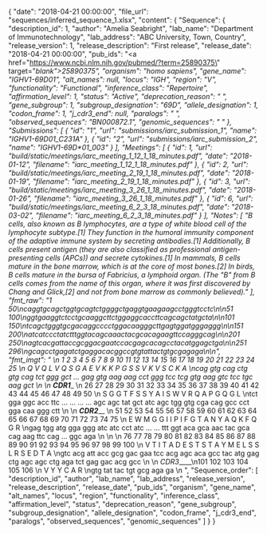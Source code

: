 {
    "date": "2018-04-21 00:00:00",
    "file_url": "sequences/inferred_sequence_1.xlsx",
    "content": {
        "Sequence": {
            "description_id": 1,
            "author": "Amelia Seabright",
            "lab_name": "Department of Immunotechnology",
            "lab_address": "ABC University, Town, Country",
            "release_version": 1,
            "release_description": "First release",
            "release_date": "2018-04-21 00:00:00",
            "pub_ids": "<a href=\"https://www.ncbi.nlm.nih.gov/pubmed/?term=25890375\" target=\"_blank\">25890375</a>",
            "organism": "homo sapiens",
            "gene_name": "IGHV1-69D*01",
            "alt_names": null,
            "locus": "IGH",
            "region": "V",
            "functionality": "Functional",
            "inference_class": "Repertoire",
            "affirmation_level": 1,
            "status": "Active",
            "deprecation_reason": " ",
            "gene_subgroup": 1,
            "subgroup_designation": "69D",
            "allele_designation": 1,
            "codon_frame": 1,
            "j_cdr3_end": null,
            "paralogs": " ",
            "observed_sequences": "BN000872.1",
            "genomic_sequences": " "
        },
        "Submissions": [
            {
                "id": "1",
                "url": "submissions/iarc_submission_1",
                "name": "IGHV1-69D*01_C231A"
            },
            {
                "id": "2",
                "url": "submissions/iarc_submission_2",
                "name": "IGHV1-69D*01_003"
            }
        ],
        "Meetings": [
            {
                "id": 1,
                "url": "build/static/meetings/iarc_meeting_1_12_1_18_minutes.pdf",
                "date": "2018-01-12",
                "filename": "iarc_meeting_1_12_1_18_minutes.pdf"
            },
            {
                "id": 2,
                "url": "build/static/meetings/iarc_meeting_2_19_1_18_minutes.pdf",
                "date": "2018-01-19",
                "filename": "iarc_meeting_2_19_1_18_minutes.pdf"
            },
            {
                "id": 3,
                "url": "build/static/meetings/iarc_meeting_3_26_1_18_minutes.pdf",
                "date": "2018-01-26",
                "filename": "iarc_meeting_3_26_1_18_minutes.pdf"
            },
            {
                "id": 6,
                "url": "build/static/meetings/iarc_meeting_6_2_3_18_minutes.pdf",
                "date": "2018-03-02",
                "filename": "iarc_meeting_6_2_3_18_minutes.pdf"
            }
        ],
        "Notes": [
            "B cells, also known as B lymphocytes, are a type of white blood cell of the lymphocyte subtype.[1] They function in the humoral immunity component of the adaptive immune system by secreting antibodies.[1] Additionally, B cells present antigen (they are also classified as professional antigen-presenting cells (APCs)) and secrete cytokines.[1] In mammals, B cells mature in the bone marrow, which is at the core of most bones.[2] In birds, B cells mature in the bursa of Fabricius, a lymphoid organ. (The \"B\" from B cells comes from the name of this organ, where it was first discovered by Chang and Glick,[2] and not from bone marrow as commonly believed)."
        ],
        "fmt_raw": "1                                               50\ncaggtgcagctggtgcagtctggggctgaggtgaagaagcctgggtcctc\n\n51                                             100\nggtgaaggtctcctgcaaggcttctggaggcaccttcagcagctatgcta\n\n101                                            150\ntcagctgggtgcgacaggcccctggacaagggcttgagtggatgggaggg\n\n151                                            200\natcatccctatctttggtacagcaaactacgcacagaagttccagggcag\n\n201                                            250\nagtcacgattaccgcggacgaatccacgagcacagcctacatggagctga\n\n251                                        296\ngcagcctgagatctgaggacacggccgtgtattactgtgcgagaga\n\n",
        "fmt_imgt": "                                                                                                    \n 1   2   3   4   5   6   7   8   9   10  11  12  13  14  15  16  17  18  19  20  21  22  23  24  25 \n Q   V   Q   L   V   Q   S   G   A       E   V   K   K   P   G   S   S   V   K   V   S   C   K   A  \ncag gtg cag ctg gtg cag tct ggg gct ... gag gtg aag aag cct ggg tcc tcg gtg aag gtc tcc tgc aag gct \n \n   _____________________CDR1_______________________                                                 \n 26  27  28  29  30  31  32  33  34  35  36  37  38  39  40  41  42  43  44  45  46  47  48  49  50 \n S   G   G   T   F                   S   S   Y   A   I   S   W   V   R   Q   A   P   G   Q   G   L  \ntct gga ggc acc ttc ... ... ... ... agc agc tat gct atc agc tgg gtg cga cag gcc cct gga caa ggg ctt \n \n                    _________________CDR2___________________                                        \n 51  52  53  54  55  56  57  58  59  60  61  62  63  64  65  66  67  68  69  70  71  72  73  74  75 \n E   W   M   G   G   I   I   P   I           F   G   T   A   N   Y   A   Q   K   F   Q       G   R  \ngag tgg atg gga ggg atc atc cct atc ... ... ttt ggt aca gca aac tac gca cag aag ttc cag ... ggc aga \n \n                                                                                                    \n 76  77  78  79  80  81  82  83  84  85  86  87  88  89  90  91  92  93  94  95  96  97  98  99 100 \n V   T   I   T   A   D   E   S   T   S   T   A   Y   M   E   L   S   S   L   R   S   E   D   T   A  \ngtc acg att acc gcg gac gaa tcc acg agc aca gcc tac atg gag ctg agc agc ctg aga tct gag gac acg gcc \n \n                 _CDR3_____\n101 102 103 104 105 106    \n V   Y   Y   C   A   R     \ngtg tat tac tgt gcg aga ga \n ",
        "Sequence_order": [
            "description_id",
            "author",
            "lab_name",
            "lab_address",
            "release_version",
            "release_description",
            "release_date",
            "pub_ids",
            "organism",
            "gene_name",
            "alt_names",
            "locus",
            "region",
            "functionality",
            "inference_class",
            "affirmation_level",
            "status",
            "deprecation_reason",
            "gene_subgroup",
            "subgroup_designation",
            "allele_designation",
            "codon_frame",
            "j_cdr3_end",
            "paralogs",
            "observed_sequences",
            "genomic_sequences"
        ]
    }
}
